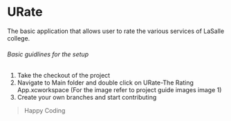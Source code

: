 # URate

The basic application that allows user to rate the various services of LaSalle college. 

###### Basic guidlines for the setup

1) Take the checkout of the project
2) Navigate to Main folder and double click on URate-The Rating App.xcworkspace (For the image refer to project guide images image 1)
3) Create your own branches and start contributing

> Happy Coding




